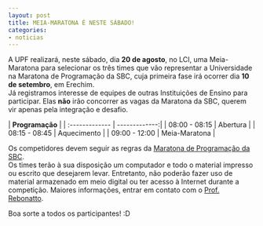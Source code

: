 ```yaml
---
layout: post
title: MEIA-MARATONA É NESTE SÁBADO!
categories:
- noticias
---
```



A UPF realizará, neste sábado, dia **20 de agosto**, no LCI, uma Meia-Maratona para selecionar 
os três times que vão representar a Universidade na Maratona de Programação da SBC, cuja primeira fase
irá ocorrer dia **10 de setembro**, em Erechim.  
Já registramos interesse de equipes de outras Instituições de Ensino para participar. 
Elas **não** irão concorrer as vagas da Maratona da SBC, querem vir apenas pela integração e desafio.

|         **Programação**        |
| :------------- | -------------:|
| 08:00 - 08:15  | Abertura      |
| 08:15 - 08:45  | Aquecimento   |
| 09:00 - 12:00  | Meia-Maratona |


Os competidores devem seguir as regras da [Maratona de Programação da SBC]( http://maratona.ime.usp.br/).  
Os times terão à sua disposição um computador e todo o material impresso ou escrito que desejarem levar. 
Entretanto, não poderão fazer uso de material armazenado em meio digital ou ter acesso à Internet durante a competição.
Maiores informações, entrar em contato com o [Prof. Rebonatto](/images/mtr.png).

Boa sorte a todos os participantes! :D
